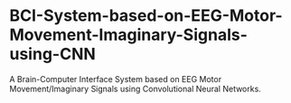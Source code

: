 # BCI-System-based-on-EEG-Motor-Movement-Imaginary-Signals-using-CNN
A Brain-Computer Interface System based on EEG Motor Movement/Imaginary Signals using Convolutional Neural Networks.  
  
